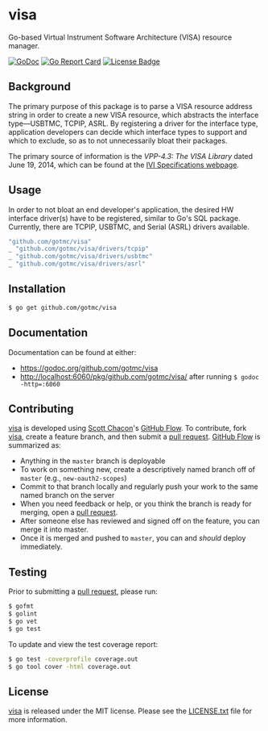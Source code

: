 # visa

Go-based Virtual Instrument Software Architecture (VISA) resource manager.

[![GoDoc][godoc badge]][godoc link]
[![Go Report Card][report badge]][report card]
[![License Badge][license badge]][LICENSE.txt]

## Background

The primary purpose of this package is to parse a VISA resource address
string in order to create a new VISA resource, which abstracts the
interface type—USBTMC, TCPIP, ASRL. By registering a driver for the
interface type, application developers can decide which interface types
to support and which to exclude, so as to not unnecessarily bloat their
packages.

The primary source of information is the *VPP-4.3: The VISA Library*
dated June 19, 2014, which can be found at the [IVI Specifications
webpage][ivi-specs].

## Usage

In order to not bloat an end developer's application, the desired HW interface
driver(s) have to be registered, similar to Go's SQL package. Currently, there
are TCPIP, USBTMC, and Serial (ASRL) drivers available.

```go
"github.com/gotmc/visa"
_ "github.com/gotmc/visa/drivers/tcpip"
_ "github.com/gotmc/visa/drivers/usbtmc"
_ "github.com/gotmc/visa/drivers/asrl"
```

## Installation

```bash
$ go get github.com/gotmc/visa
```

## Documentation

Documentation can be found at either:

- <https://godoc.org/github.com/gotmc/visa>
- <http://localhost:6060/pkg/github.com/gotmc/visa/> after running `$
  godoc -http=:6060`

## Contributing

[visa][] is developed using [Scott Chacon][]'s [GitHub Flow][]. To
contribute, fork [visa][], create a feature branch, and then
submit a [pull request][].  [GitHub Flow][] is summarized as:

- Anything in the `master` branch is deployable
- To work on something new, create a descriptively named branch off of
  `master` (e.g., `new-oauth2-scopes`)
- Commit to that branch locally and regularly push your work to the same
  named branch on the server
- When you need feedback or help, or you think the branch is ready for
  merging, open a [pull request][].
- After someone else has reviewed and signed off on the feature, you can
  merge it into master.
- Once it is merged and pushed to `master`, you can and *should* deploy
  immediately.

## Testing

Prior to submitting a [pull request][], please run:

```bash
$ gofmt
$ golint
$ go vet
$ go test
```

To update and view the test coverage report:

```bash
$ go test -coverprofile coverage.out
$ go tool cover -html coverage.out
```

## License

[visa][] is released under the MIT license. Please see the
[LICENSE.txt][] file for more information.

[GitHub Flow]: http://scottchacon.com/2011/08/31/github-flow.html
[godoc badge]: https://godoc.org/github.com/gotmc/visa?status.svg
[godoc link]: https://godoc.org/github.com/gotmc/visa
[ivi-specs]: http://www.ivifoundation.org/specifications/
[LICENSE.txt]: https://github.com/gotmc/visa/blob/master/LICENSE.txt
[license badge]: https://img.shields.io/badge/license-MIT-blue.svg
[pull request]: https://help.github.com/articles/using-pull-requests
[report badge]: https://goreportcard.com/badge/github.com/gotmc/visa
[report card]: https://goreportcard.com/report/github.com/gotmc/visa
[Scott Chacon]: http://scottchacon.com/about.html
[visa]: https://github.com/gotmc/visa

